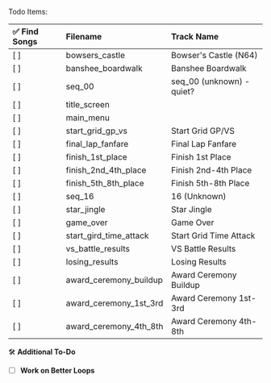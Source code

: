 Todo Items:

| ✅ Find Songs | Filename | Track Name |
| :------------ | :---------------------- | :------------------- |
| [ ] | bowsers_castle | Bowser's Castle (N64) |
| [ ] | banshee_boardwalk | Banshee Boardwalk |
| [ ] | seq_00 | seq_00 (unknown) - quiet? |
| [ ] | title_screen | |
| [ ] | main_menu | |
| [ ] | start_grid_gp_vs | Start Grid GP/VS |
| [ ] | final_lap_fanfare | Final Lap Fanfare |
| [ ] | finish_1st_place | Finish 1st Place |
| [ ] | finish_2nd_4th_place | Finish 2nd-4th Place |
| [ ] | finish_5th_8th_place | Finish 5th-8th Place |
| [ ] | seq_16 | 16 (Unknown) |
| [ ] | star_jingle | Star Jingle |
| [ ] | game_over | Game Over |
| [ ] | start_gird_time_attack | Start Grid Time Attack |
| [ ] | vs_battle_results | VS Battle Results |
| [ ] | losing_results | Losing Results |
| [ ] | award_ceremony_buildup | Award Ceremony Buildup |
| [ ] | award_ceremony_1st_3rd | Award Ceremony 1st-3rd |
| [ ] | award_ceremony_4th_8th | Award Ceremony 4th-8th |

🛠️ **Additional To-Do**

* [ ] **Work on Better Loops**

